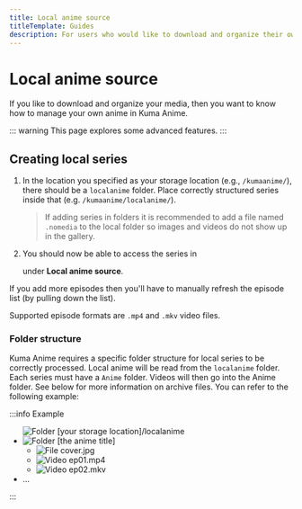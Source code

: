 ```yaml
---
title: Local anime source
titleTemplate: Guides
description: For users who would like to download and organize their own media.
---
```


# Local anime source

If you like to download and organize your media, then you want to know how to manage your own anime in Kuma Anime.

::: warning
This page explores some advanced features.
:::

## Creating local series

1. In the location you specified as your storage location (e.g., `/kumaanime/`), there should be a `localanime` folder. Place correctly structured series inside that (e.g. `/kumaanime/localanime/`).

    > If adding series in folders it is recommended to add a file named `.nomedia` to the local folder so images and videos do not show up in the gallery.

1. You should now be able to access the series in <nav to="sources"> under **Local anime source**.

If you add more episodes then you'll have to manually refresh the episode list (by pulling down the list).

Supported episode formats are `.mp4` and `.mkv` video files.

### Folder structure

Kuma Anime requires a specific folder structure for local series to be correctly processed.
Local anime will be read from the `localanime` folder.
Each series must have a `Anime` folder.
Videos will then go into the Anime folder.
See below for more information on archive files.
You can refer to the following example:

:::info Example
<div class="tree">
  <ul>
    <img src="/img/folder.svg" alt="Folder" class="tree-icon icon-folder">
    <span class="folder root">[your storage location]/localanime</span>
    <li>
      <img src="/img/folder.svg" alt="Folder" class="tree-icon icon-folder">
      <span class="folder main">[the anime title]</span>
      <ul>
        <li>
          <img src="/img/jpeg.svg" alt="File" class="tree-icon icon-jpeg">
          <span class="file jpg">cover<span class="file-extension">.jpg</span></span>
        </li>
        <li>
          <img src="/img/video.svg" alt="Video" class="tree-icon icon-video">
          <span class="file jpg">ep01<span class="file-extension">.mp4</span></span>
        </li>
        <li>
          <img src="/img/video.svg" alt="Video" class="tree-icon icon-video">
          <span class="file jpg">ep02<span class="file-extension">.mkv</span></span>
        </li>
      </ul>
    </li>
    <li>...</li>
  </ul>
</div>
:::

<style scoped>
  @import "../../../.vitepress/theme/styles/tree.styl"
</style>
